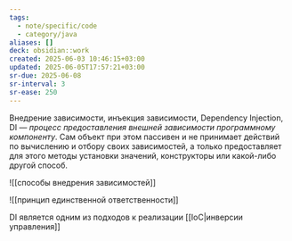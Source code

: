 ```yaml
---
tags:
  - note/specific/code
  - category/java
aliases: []
deck: obsidian::work
created: 2025-06-03 10:46:15+03:00
updated: 2025-06-05T17:57:21+03:00
sr-due: 2025-06-08
sr-interval: 3
sr-ease: 250
---
```


Внедрение зависимости, инъекция зависимости, Dependency Injection, DI
—
*процесс предоставления внешней зависимости программному компоненту*. Сам объект при этом пассивен и не принимает действий по вычислению и отбору своих зависимостей, а только предоставляет для этого методы установки значений, конструкторы или какой-либо другой способ.

![[способы внедрения зависимостей]]

![[принцип единственной ответственности]]

DI является одним из подходов к реализации [[IoC|инверсии управления]]
